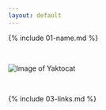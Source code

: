 ```yaml
---
layout: default
---
```


{% include 01-name.md %}

<br>


![Image of Yaktocat](https://octodex.github.com/images/yaktocat.png)

<br>

{% include 03-links.md %}

